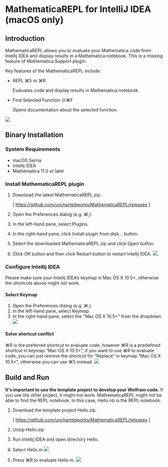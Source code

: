 # MathematicaREPL for IntelliJ IDEA (macOS only)
## Introduction
MathematicaREPL allows you to evaluate your Mathematica code from Intellij IDEA and display results in a Mathematica notebook. This is a missing feature of Mathematica Support plugin. 

Key features of the MathematicaREPL include:
- REPL                                      ⌘5  or ⌘R

	Evaluates code and display results in Mathematica notebook.
- Find Selected Function     ⇧⌘F

	Opens documentation about the selected function.
	
	
![](https://user-images.githubusercontent.com/4646838/27966861-15a56e76-6341-11e7-85c2-9a6907277f33.gif)

## Binary Installation
### System Requirements
- macOS Serria
- Intellij IDEA
- Mathematica 11.0 or later

### Install MathematicaREPL plugin
1. Download the latest MathematicaREPL.zip. 

	[ https://github.com/unchartedworks/MathematicaREPL/releases ]
2. Open the Preferences dialog (e.g. ⌘,).
3. In the left-hand pane, select Plugins.
4. In the right-hand pane, click Install plugin from disk… button.
5. Select the downloaded MathematicaREPL.zip and click Open button.
6. Click OK button and then click Restart button to restart Intellij IDEA.
![](https://user-images.githubusercontent.com/4646838/27966944-6aac1550-6341-11e7-9d85-ed84a9c8ef9d.png)

### Configure Intellij IDEA
Please make sure your Intellij IDEA’s keymap is Mac OS X 10.5+, otherwise the shortcuts above might not work. 

#### Select Keymap
1. Open the Preferences dialog (e.g. ⌘,).
2. In the left-hand pane, select Keymap.
3. In the right-hand pane, select the "Mac OS X 10.5+" from the dropdown.
![](https://user-images.githubusercontent.com/4646838/27966945-6aaf20d8-6341-11e7-8105-e07dc2911a4c.png)

#### Solve shortcut conflict
⌘R is the preferred shortcut to evaluate code, however ⌘R is a predefined shortcut in keymap “Mac OS X 10.5+”, if you want to use ⌘R to evaluate code, you can just remove the shortcut for “Replace” in keymap “Mac OS X 10.5+”, otherwise you can use ⌘5 instead.
![](https://user-images.githubusercontent.com/4646838/27966946-6aaf70d8-6341-11e7-80a9-ef1dadbb25db.png)

## Build and Run
**It's important to use the template project to develop your Wolfram code.**
If you use the other project, it might not work. MathematicaREPL might not be able to find the REPL notebook. In this case, Hello.nb is the REPL notebook.

1. Download the template project Hello.zip. 

	[ https://github.com/unchartedworks/MathematicaREPL/releases ]
3. Unzip Hello.zip
4. Run Intellij IDEA and open directory Hello.
5. Select Hello.m
	![](https://user-images.githubusercontent.com/4646838/27967353-01ccd40a-6343-11e7-9f63-9213dd1f6e95.png)
7. Press ⌘R  to evaluate Hello.m.
	![](https://user-images.githubusercontent.com/4646838/27967462-73bc4078-6343-11e7-8858-d7c3798974a4.png)
